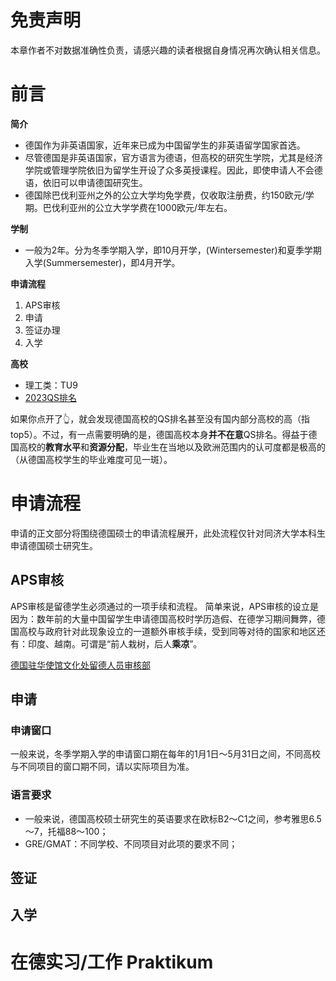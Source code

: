 # 免责声明
本章作者不对数据准确性负责，请感兴趣的读者根据自身情况再次确认相关信息。

# 前言
**简介**
- 德国作为非英语国家，近年来已成为中国留学生的非英语留学国家首选。
- 尽管德国是非英语国家，官方语言为德语，但高校的研究生学院，尤其是经济学院或管理学院依旧为留学生开设了众多英授课程。因此，即使申请人不会德语，依旧可以申请德国研究生。
- 德国除巴伐利亚州之外的公立大学均免学费，仅收取注册费，约150欧元/学期。巴伐利亚州的公立大学学费在1000欧元/年左右。

**学制**
- 一般为2年。分为冬季学期入学，即10月开学，(Wintersemester)和夏季学期入学(Summersemester)，即4月开学。

**申请流程**
1. APS审核
2. 申请
3. 签证办理
4. 入学

**高校**
- 理工类：TU9
- [2023QS排名](https://www.topuniversities.com/university-rankings/world-university-rankings/2023)

如果你点开了👆，就会发现德国高校的QS排名甚至没有国内部分高校的高（指top5）。不过，有一点需要明确的是，德国高校本身**并不在意**QS排名。得益于德国高校的**教育水平**和**资源分配**，毕业生在当地以及欧洲范围内的认可度都是极高的（从德国高校学生的毕业难度可见一斑）。

# 申请流程

申请的正文部分将围绕德国硕士的申请流程展开，此处流程仅针对同济大学本科生申请德国硕士研究生。

## APS审核
APS审核是留德学生必须通过的一项手续和流程。
简单来说，APS审核的设立是因为：数年前的大量中国留学生申请德国高校时学历造假、在德学习期间舞弊，德国高校与政府针对此现象设立的一道额外审核手续，受到同等对待的国家和地区还有：印度、越南。可谓是“前人栽树，后人**乘凉**”。

[德国驻华使馆文化处留德人员审核部](https://www.aps.org.cn/zh)

## 申请

### 申请窗口
一般来说，冬季学期入学的申请窗口期在每年的1月1日～5月31日之间，不同高校与不同项目的窗口期不同，请以实际项目为准。
### 语言要求
- 一般来说，德国高校硕士研究生的英语要求在欧标B2～C1之间，参考雅思6.5～7，托福88～100；
- GRE/GMAT：不同学校、不同项目对此项的要求不同；

## 签证

## 入学

# 在德实习/工作 Praktikum
